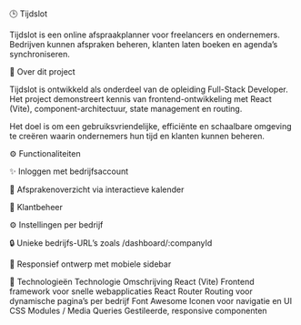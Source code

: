 🕒 Tijdslot

Tijdslot is een online afspraakplanner voor freelancers en ondernemers.
Bedrijven kunnen afspraken beheren, klanten laten boeken en agenda’s synchroniseren.

🎯 Over dit project

Tijdslot is ontwikkeld als onderdeel van de opleiding Full-Stack Developer.
Het project demonstreert kennis van frontend-ontwikkeling met React (Vite), component-architectuur, state management en routing.

Het doel is om een gebruiksvriendelijke, efficiënte en schaalbare omgeving te creëren waarin ondernemers hun tijd en klanten kunnen beheren.

⚙️ Functionaliteiten

✨ Inloggen met bedrijfsaccount

📅 Afsprakenoverzicht via interactieve kalender

👥 Klantbeheer

⚙️ Instellingen per bedrijf

🔒 Unieke bedrijfs-URL’s zoals /dashboard/:companyId

📱 Responsief ontwerp met mobiele sidebar

🧠 Technologieën
Technologie	Omschrijving
React (Vite)	Frontend framework voor snelle webapplicaties
React Router	Routing voor dynamische pagina’s per bedrijf
Font Awesome	Iconen voor navigatie en UI
CSS Modules / Media Queries	Gestileerde, responsive componenten
